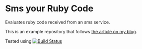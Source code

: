 Sms your Ruby Code
==================

Evaluates ruby code received from an sms service.

This is an example repository that follows [the article on my blog](http://shiroyasha.github.io/sms-compiler-service.html).

Tested using [![Build Status](https://semaphoreapp.com/api/v1/projects/fab83c1b-81da-47db-91cf-031cd9315291/305614/badge.png)](https://semaphoreapp.com/shiroyasha/sms-ruby-code)
